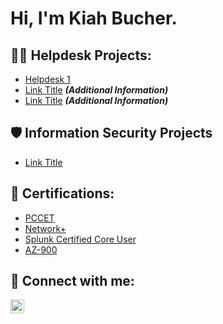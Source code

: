 <h1>Hi, I'm Kiah Bucher. <a href="https://www.linkedin.com/in/kiahbucher/"> </a>

<h2>👨‍💻 Helpdesk Projects:</h2>

  - [Helpdesk 1](Link)
  - [Link Title](Link) <b><i>(Additional Information)</b></i>
  - [Link Title](Link) <b><i>(Additional Information)</b></i>

<h2>🛡️ Information Security Projects</h2>

 - [Link Title](Link)

<h2>📜 Certifications:</h2>

  - [PCCET](Link)
  - [Network+](https://github.com/KiahBucher/Certifications/blob/main/CompTIA%20Network%2B%20ce%20certificate.pdf)
  - [Splunk Certified Core User](Link)
  - [AZ-900](Link)
  
<h2> 🤳 Connect with me:</h2>

[<img align="left" alt="yourname | LinkedIn" width="22px" src="https://cdn.jsdelivr.net/npm/simple-icons@v3/icons/linkedin.svg" />][linkedin]

[linkedin]: https://www.linkedin.com/in/kiahbucher/
